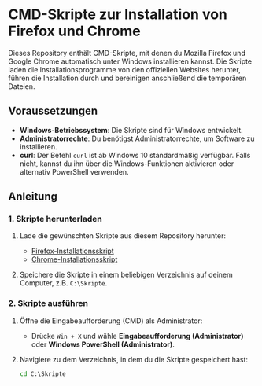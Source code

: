 # CMD-Skripte zur Installation von Firefox und Chrome

Dieses Repository enthält CMD-Skripte, mit denen du Mozilla Firefox und Google Chrome automatisch unter Windows installieren kannst. Die Skripte laden die Installationsprogramme von den offiziellen Websites herunter, führen die Installation durch und bereinigen anschließend die temporären Dateien.

## Voraussetzungen

- **Windows-Betriebssystem**: Die Skripte sind für Windows entwickelt.
- **Administratorrechte**: Du benötigst Administratorrechte, um Software zu installieren.
- **curl**: Der Befehl `curl` ist ab Windows 10 standardmäßig verfügbar. Falls nicht, kannst du ihn über die Windows-Funktionen aktivieren oder alternativ PowerShell verwenden.

## Anleitung

### 1. Skripte herunterladen

1. Lade die gewünschten Skripte aus diesem Repository herunter:
   - [Firefox-Installationsskript](firefox_install.cmd)
   - [Chrome-Installationsskript](chrome_install.cmd)

2. Speichere die Skripte in einem beliebigen Verzeichnis auf deinem Computer, z.B. `C:\Skripte`.

### 2. Skripte ausführen

1. Öffne die Eingabeaufforderung (CMD) als Administrator:
   - Drücke `Win + X` und wähle **Eingabeaufforderung (Administrator)** oder **Windows PowerShell (Administrator)**.

2. Navigiere zu dem Verzeichnis, in dem du die Skripte gespeichert hast:
   ```cmd
   cd C:\Skripte